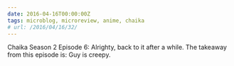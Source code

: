 ```yaml
---
date: 2016-04-16T00:00:00Z
tags: microblog, microreview, anime, chaika
# url: /2016/04/16/32/
---
```


Chaika Season 2 Episode 6: Alrighty, back to it after a while. The takeaway from this episode is: Guy is creepy. 